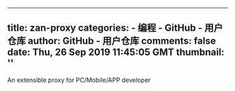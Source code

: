 
---
title: zan-proxy
categories: 
    - 编程
    - GitHub - 用户仓库
author: GitHub - 用户仓库
comments: false
date: Thu, 26 Sep 2019 11:45:05 GMT
thumbnail: ''
---

<div>   
An extensible proxy for PC/Mobile/APP developer  
</div>
            